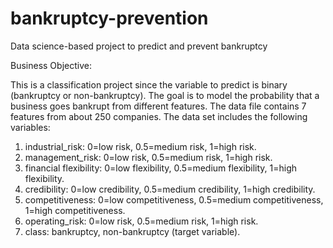 # bankruptcy-prevention
Data science-based project to predict and prevent bankruptcy 


Business Objective:

This is a classification project since the variable to predict is binary (bankruptcy or non-bankruptcy). The goal is to model the probability that a business goes bankrupt from different features.
The data file contains 7 features from about 250 companies.
The data set includes the following variables:

1.	industrial_risk: 0=low risk, 0.5=medium risk, 1=high risk.
2.	management_risk: 0=low risk, 0.5=medium risk, 1=high risk.
3.	financial flexibility: 0=low flexibility, 0.5=medium flexibility, 1=high flexibility.
4.	credibility: 0=low credibility, 0.5=medium credibility, 1=high credibility.
5.	competitiveness: 0=low competitiveness, 0.5=medium competitiveness, 1=high competitiveness.
6.	operating_risk: 0=low risk, 0.5=medium risk, 1=high risk.
7.	class: bankruptcy, non-bankruptcy (target variable).

